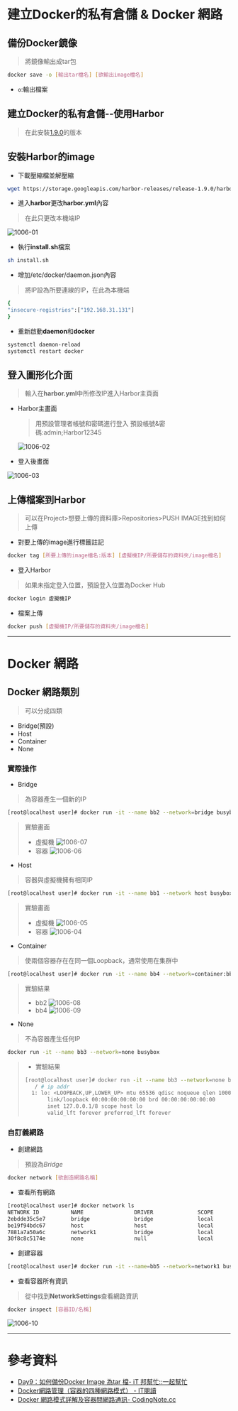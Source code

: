 # 建立Docker的私有倉儲 & Docker 網路

## 備份Docker鏡像
> 將鏡像輸出成tar包
```sh
docker save -o [輸出tar檔名] [欲輸出image檔名]
```
* `o`:輸出檔案

## 建立Docker的私有倉儲--使用Harbor
>在此安裝[1.9.0](https://github.com/goharbor/harbor/releases/tag/v1.9.0)的版本

## 安裝Harbor的image

* 下載壓縮檔並解壓縮
```sh
wget https://storage.googleapis.com/harbor-releases/release-1.9.0/harbor-offline-installer-v1.9.0.tgz
```

* 進入**harbor**更改**harbor.yml**內容
>在此只更改本機端IP

![1006-01](./img/20201006/1006-01.png)

* 執行**install.sh**檔案

```sh
sh install.sh
```

* 增加/etc/docker/daemon.json內容
>將IP設為所要連線的IP，在此為本機端

```sh
{
"insecure-registries":["192.168.31.131"]
}
```

* 重新啟動**daemon**和**docker**

```sh
systemctl daemon-reload
systemctl restart docker
```

## 登入圖形化介面
>輸入在**harbor.yml**中所修改IP進入Harbor主頁面

* Harbor主畫面
    >用預設管理者帳號和密碼進行登入
    預設帳號&密碼:admin;Harbor12345

    ![1006-02](./img/20201006/1006-02.png)

* 登入後畫面

![1006-03](./img/20201006/1006-03.png)

## 上傳檔案到Harbor
> 可以在Project>想要上傳的資料庫>Repositories>PUSH IMAGE找到如何上傳

* 對要上傳的image進行標籤註記

```sh
docker tag [所要上傳的image檔名:版本] [虛擬機IP/所要儲存的資料夾/image檔名]
```

* 登入Harbor
> 如果未指定登入位置，預設登入位置為Docker Hub

```sh
docker login 虛擬機IP
```

* 檔案上傳
```sh
docker push [虛擬機IP/所要儲存的資料夾/image檔名]
```

---
# Docker 網路

## Docker 網路類別
>可以分成四類
* Bridge(預設)
* Host
* Container
* None

### 實際操作
* Bridge
> 為容器產生一個新的IP

```sh
[root@localhost user]# docker run -it --name bb2 --network=bridge busybox
```

> 實驗畫面
> * 虛擬機
![1006-07](./img/20201006/1006-07.png)
> * 容器
![1006-06](./img/20201006/1006-06.png)

* Host
> 容器與虛擬機擁有相同IP

```sh
[root@localhost user]# docker run -it --name bb1 --network host busybox
```

> 實驗畫面
> * 虛擬機
![1006-05](./img/20201006/1006-05.png)
> * 容器
![1006-04](./img/20201006/1006-04.png)

* Container
>使兩個容器存在在同一個Loopback，通常使用在集群中

```sh
[root@localhost user]# docker run -it --name bb4 --network=container:bb2 busybox
```

> 實驗結果
> * bb2
![1006-08](./img/20201006/1006-08.png)
> * bb4
![1006-09](./img/20201006/1006-09.png)

* None
> 不為容器產生任何IP
```sh
docker run -it --name bb3 --network=none busybox
```
> * 實驗結果
>
> ```sh
> [root@localhost user]# docker run -it --name bb3 --network=none busybox
>    / # ip addr
>   1: lo: <LOOPBACK,UP,LOWER_UP> mtu 65536 qdisc noqueue qlen 1000
>        link/loopback 00:00:00:00:00:00 brd 00:00:00:00:00:00
>        inet 127.0.0.1/8 scope host lo
>        valid_lft forever preferred_lft forever
>    ```

### 自訂義網路

* 創建網路
>預設為*Bridge*

```sh
docker network [欲創造網路名稱]
```

* 查看所有網路

```sh
[root@localhost user]# docker network ls
NETWORK ID          NAME                DRIVER              SCOPE
2ebdde35c5e7        bridge              bridge              local
be19f94bdc67        host                host                local
7881a7a50a6c        network1            bridge              local
30f8c8c5174e        none                null                local
```

* 創建容器

```sh
[root@localhost user]# docker run -it --name=bb5 --network=network1 busybox
```

* 查看容器所有資訊
>從中找到**NetworkSettings**查看網路資訊

```sh
docker inspect [容器ID/名稱]
```

![1006-10](./img/20201006/1006-10.png)


---
# 參考資料
* [Day9：如何備份Docker Image 為tar 檔- iT 邦幫忙::一起幫忙](https://ithelp.ithome.com.tw/articles/10191387)
* [Docker網路管理（容器的四種網路模式） - IT閱讀](https://www.itread01.com/content/1542573736.html)
* [Docker 網路模式詳解及容器間網路通訊- CodingNote.cc](https://codingnote.cc/zh-tw/p/189940/)
